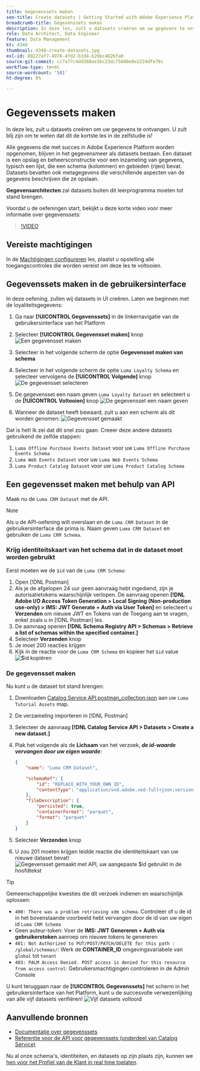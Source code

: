 ```yaml
---
title: Gegevenssets maken
seo-title: Create datasets | Getting Started with Adobe Experience Platform for Data Architects and Data Engineers
breadcrumb-title: Gegevenssets maken
description: In deze les, zult u datasets creëren om uw gegevens te ontvangen.
role: Data Architect, Data Engineer
feature: Data Management
kt: 4348
thumbnail: 4348-create-datasets.jpg
exl-id: 80227af7-4976-4fd2-b1d4-b26bc4626fa0
source-git-commit: cc7a77c4dd380ae1bc23dc75608e8e2224dfe78c
workflow-type: tm+mt
source-wordcount: '581'
ht-degree: 0%

---
```


# Gegevenssets maken

<!--15min-->

In deze les, zult u datasets creëren om uw gegevens te ontvangen. U zult blij zijn om te weten dat dit de kortste les in de zelfstudie is!

Alle gegevens die met succes in Adobe Experience Platform worden opgenomen, blijven in het gegevensmeer als datasets bestaan. Een dataset is een opslag en beheersconstructie voor een inzameling van gegevens, typisch een lijst, die een schema (kolommen) en gebieden (rijen) bevat. Datasets bevatten ook metagegevens die verschillende aspecten van de gegevens beschrijven die ze opslaan.

**Gegevensarchitecten** zal datasets buiten dit leerprogramma moeten tot stand brengen.

Voordat u de oefeningen start, bekijkt u deze korte video voor meer informatie over gegevenssets:
>[!VIDEO](https://video.tv.adobe.com/v/27269?quality=12&learn=on)

## Vereiste machtigingen

In de [Machtigingen configureren](configure-permissions.md) les, plaatst u opstelling alle toegangscontroles die worden vereist om deze les te voltooien.

<!--
* Permission items **[!UICONTROL Data Management]** > **[!UICONTROL View Datasets]** and **[!UICONTROL Manage Datasets]**
* Permission item **[!UICONTROL Sandboxes]** > `Luma Tutorial`
* User-role access to the `Luma Tutorial Platform` product profile
* Developer-role access to the `Luma Tutorial Platform` product profile (for API)
-->

## Gegevenssets maken in de gebruikersinterface

In deze oefening, zullen wij datasets in UI creëren. Laten we beginnen met de loyaliteitsgegevens:

1. Ga naar **[!UICONTROL Gegevenssets]** in de linkernavigatie van de gebruikersinterface van het Platform
1. Selecteer **[!UICONTROL Gegevensset maken]** knop
   ![Een gegevensset maken](assets/datasets-createDataset.png)

1. Selecteer in het volgende scherm de optie **Gegevensset maken van schema**
1. Selecteer in het volgende scherm de optie `Luma Loyalty Schema` en selecteer vervolgens de **[!UICONTROL Volgende]** knop
   ![De gegevensset selecteren](assets/datasets-selectSchema.png)

1. De gegevensset een naam geven `Luma Loyalty Dataset` en selecteert u de **[!UICONTROL Voltooien]** knop
   ![De gegevensset een naam geven](assets/datasets-nameDataset.png)
1. Wanneer de dataset heeft bewaard, zult u aan een scherm als dit worden genomen:
   ![Gegevensset gemaakt](assets/datasets-created.png)

Dat is het! Ik zei dat dit snel zou gaan. Creeer deze andere datasets gebruikend de zelfde stappen:

1. `Luma Offline Purchase Events Dataset` voor uw `Luma Offline Purchase Events Schema`
1. `Luma Web Events Dataset` voor uw `Luma Web Events Schema`
1. `Luma Product Catalog Dataset` voor uw `Luma Product Catalog Schema`


## Een gegevensset maken met behulp van API

Maak nu de `Luma CRM Dataset` met de API.

>[!NOTE]
>
>Als u de API-oefening wilt overslaan en de `Luma CRM Dataset` in de gebruikersinterface die prima is. Naam geven `Luma CRM Dataset` en gebruiken de `Luma CRM Schema`.

### Krijg identiteitskaart van het schema dat in de dataset moet worden gebruikt

Eerst moeten we de `$id` van de `Luma CRM Schema`:

1. Open [!DNL Postman]
1. Als je de afgelopen 24 uur geen aanvraag hebt ingediend, zijn je autorisatietokens waarschijnlijk verlopen. De aanvraag openen **[!DNL Adobe I/O Access Token Generation > Local Signing (Non-production use-only) > IMS: JWT Generate + Auth via User Token]** en selecteert u **Verzenden** om nieuwe JWT en Tokens van de Toegang aan te vragen, enkel zoals u in [!DNL Postman] les.
1. De aanvraag openen **[!DNL Schema Registry API > Schemas > Retrieve a list of schemas within the specified container.]**
1. Selecteer **Verzenden** knop
1. Je moet 200 reacties krijgen
1. Kijk in de reactie voor de `Luma CRM Schema` en kopieer het `$id` value
   ![$id kopiëren](assets/dataset-crm-getSchemaId.png)

### De gegevensset maken

Nu kunt u de dataset tot stand brengen:

1. Downloaden [Catalog Service API.postman_collection.json](https://raw.githubusercontent.com/adobe/experience-platform-postman-samples/master/apis/experience-platform/Catalog%20Service%20API.postman_collection.json) aan uw `Luma Tutorial Assets` map.
1. De verzameling importeren in [!DNL Postman]
1. Selecteer de aanvraag **[!DNL Catalog Service API > Datasets > Create a new dataset.]**
1. Plak het volgende als de **Lichaam** van het verzoek, ***de id-waarde vervangen door uw eigen waarde***:

   ```json
   {
       "name": "Luma CRM Dataset",
   
       "schemaRef": {
           "id": "REPLACE_WITH_YOUR_OWN_ID",
           "contentType": "application/vnd.adobe.xed-full+json;version=1"
       },
       "fileDescription": {
           "persisted": true,
           "containerFormat": "parquet",
           "format": "parquet"
       }
   }
   ```

1. Selecteer **Verzenden** knop
1. U zou 201 moeten krijgen leidde reactie die identiteitskaart van uw nieuwe dataset bevat!
   ![Gegevensset gemaakt met API, uw aangepaste $id gebruikt in de hoofdtekst](assets/datasets-crm-created.png)

>[!TIP]
>
> Gemeenschappelijke kwesties die dit verzoek indienen en waarschijnlijk oplossen:
>
> * `400: There was a problem retrieving xdm schema`. Controleer of u de id in het bovenstaande voorbeeld hebt vervangen door de id van uw eigen id `Luma CRM Schema`
> * Geen auteur-token: Voer de **IMS: JWT Genereren + Auth via gebruikerstoken** aanroep om nieuwe tokens te genereren
> * `401: Not Authorized to PUT/POST/PATCH/DELETE for this path : /global/schemas/`: Werk de **CONTAINER_ID** omgevingsvariabele van `global` tot `tenant`
> * `403: PALM Access Denied. POST access is denied for this resource from access control`: Gebruikersmachtigingen controleren in de Admin Console



U kunt teruggaan naar de **[!UICONTROL Gegevenssets]** het scherm in het gebruikersinterface van het Platform, kunt u de succesvolle verwezenlijking van alle vijf datasets verifiëren!
![Vijf datasets voltooid](assets/datasets-allComplete.png)


## Aanvullende bronnen

* [Documentatie over gegevenssets](https://experienceleague.adobe.com/docs/experience-platform/catalog/datasets/overview.html)
* [Referentie voor de API voor gegevenssets (onderdeel van Catalog Service)](https://www.adobe.io/experience-platform-apis/references/catalog/#tag/Datasets)

Nu al onze schema&#39;s, identiteiten, en datasets op zijn plaats zijn, kunnen we [hen voor het Profiel van de Klant in real time toelaten](enable-profiles.md).
